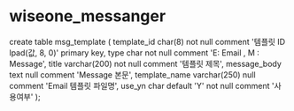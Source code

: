# wiseone_messanger

create table msg_template
(
template_id   char(8)          not null comment '템플릿 ID lpad(값, 8, 0)'
primary key,
type          char             not null comment 'E: Email , M : Message',
title         varchar(200)     not null comment '템플릿 제목',
message_body  text             null comment 'Message 본문',
template_name varchar(250)     null comment 'Email 템플릿 파일명',
use_yn        char default 'Y' not null comment '사용여부'
);
